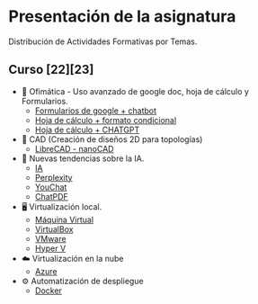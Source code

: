 # Presentación de la asignatura
Distribución de Actividades Formativas por Temas. 

## Curso [22][23]
* 📎 Ofimática - Uso avanzado de google doc, hoja de cálculo y Formularios.
  * [Formularios de google + chatbot](https://github.com/calles/GII_TIC/tree/main/Contenidos/Ofim%C3%A1tica/Google%20formularios)
  * [Hoja de cálculo + formato condicional](https://github.com/calles/GII_TIC/tree/main/Contenidos/Ofim%C3%A1tica/Google%20hoja%20de%20c%C3%A1lculo/Formato%20condicional)
  * [Hoja de cálculo + CHATGPT](https://github.com/calles/GII_TIC/tree/main/Contenidos/Ofim%C3%A1tica/Google%20hoja%20de%20c%C3%A1lculo/CHATGPT)
* 📜 CAD (Creación de diseños 2D para topologías)
  * [LibreCAD - nanoCAD](https://github.com/calles/GII_TIC/tree/main/Contenidos/CAD)
* 🤖 Nuevas tendencias sobre la IA.
  * [IA](https://docs.google.com/presentation/d/1agWRVK80smcQhBkt34_CgKmx4j3dO7g4IOgDJNFO9Q0/edit?usp=sharing)
   * [Perplexity](https://www.perplexity.ai)
   * [YouChat](https://you.com)
   * [ChatPDF](https://www.chatpdf.com)
* 🖥️ Virtualización local.
  * [Máquina Virtual](https://github.com/calles/GII_TIC/blob/main/Contenidos/Virtualizaci%C3%B3n%20local/readme.md)
   * [VirtualBox](https://www.virtualbox.org/wiki/Downloads)
   * [VMware](https://www.vmware.com/es/products/workstation-player/workstation-player-evaluation.html)   
   * [Hyper V](https://learn.microsoft.com/es-es/virtualization/hyper-v-on-windows/about/)
* ☁️ Virtualización en la nube
  * [Azure](https://azure.microsoft.com/es-es/free/students/)
* ⚙️ Automatización de despliegue
  * [Docker](https://github.com/calles/GII_TIC/blob/main/Contenidos/Docker/readme.md)
